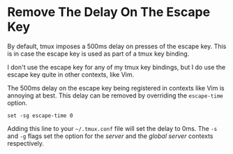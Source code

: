 # Remove The Delay On The Escape Key

By default, tmux imposes a 500ms delay on presses of the escape key. This is in
case the escape key is used as part of a tmux key binding.

I don't use the escape key for any of my tmux key bindings, but I do use the
escape key quite in other contexts, like Vim.

The 500ms delay on the escape key being registered in contexts like Vim is
annoying at best. This delay can be removed by overriding the `escape-time`
option.

```
set -sg escape-time 0
```

Adding this line to your `~/.tmux.conf` file will set the delay to 0ms. The
`-s` and `-g` flags set the option for the _server_ and the _global server_
contexts respectively.
